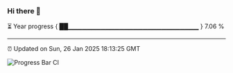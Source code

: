 ### Hi there 👋

⏳ Year progress { ██▁▁▁▁▁▁▁▁▁▁▁▁▁▁▁▁▁▁▁▁▁▁▁▁▁▁▁▁ } 7.06 %

---

⏰ Updated on Sun, 26 Jan 2025 18:13:25 GMT

![Progress Bar CI](https://github.com/code-lakshay/GitHub-Actions-Demo/workflows/Progress%20Bar%20CI/badge.svg)
